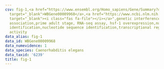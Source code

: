 ```yaml
---
csv: fig-1,<a href="https://www.ensembl.org/Homo_sapiens/Gene/Summary?db=core;g=WBGene00009968"
  target="_blank">WBGene00009968</a>,<a href="https://www.ncbi.nlm.nih.gov/pubmed/30894454"
  target="_blank"><i class="fas fa-file"></i></a>",genetic interference,functional
  association,prime adult stage, RNA-seq assay, hsf-1 overexpression,nucleotide sequence
  identification,nucleotide sequence identification,transcriptional regulation,up-regulates
  activity
data_alias: fig-1
data_id: WBGene00009968
data_numevidence: 1
data_species: Caenorhabditis elegans
data_taxid: '6239'
title: fig-1
---
```

